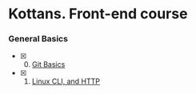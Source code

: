 # Kottans. Front-end course

### General Basics
- [x] 0. [Git Basics](task_git_basics)
- [x] 1. [Linux CLI, and HTTP](task_linux_cli)